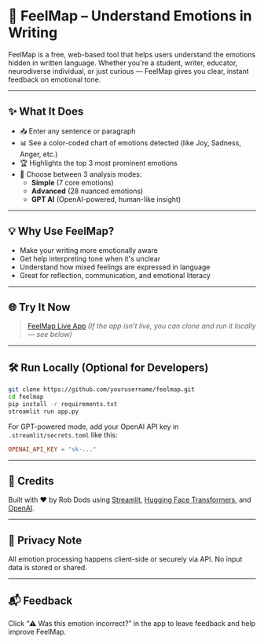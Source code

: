 # 🧠 FeelMap – Understand Emotions in Writing

FeelMap is a free, web-based tool that helps users understand the emotions hidden in written language. Whether you're a student, writer, educator, neurodiverse individual, or just curious — FeelMap gives you clear, instant feedback on emotional tone.

---

## ✨ What It Does

- 📥 Enter any sentence or paragraph
- 📊 See a color-coded chart of emotions detected (like Joy, Sadness, Anger, etc.)
- 🏆 Highlights the top 3 most prominent emotions
- 🤖 Choose between 3 analysis modes:
  - **Simple** (7 core emotions)
  - **Advanced** (28 nuanced emotions)
  - **GPT AI** (OpenAI-powered, human-like insight)

---

## 💡 Why Use FeelMap?

- Make your writing more emotionally aware
- Get help interpreting tone when it's unclear
- Understand how mixed feelings are expressed in language
- Great for reflection, communication, and emotional literacy

---

## 🌐 Try It Now

> [FeelMap Live App]([https://feelmap.streamlit.app](https://feelmap-nseyfgoyvrstb4nkfkfn32.streamlit.app/))  
*(If the app isn’t live, you can clone and run it locally — see below)*


---

## 🛠️ Run Locally (Optional for Developers)

```bash
git clone https://github.com/yourusername/feelmap.git
cd feelmap
pip install -r requirements.txt
streamlit run app.py
```

For GPT-powered mode, add your OpenAI API key in `.streamlit/secrets.toml` like this:

```toml
OPENAI_API_KEY = "sk-..."
```

---

## 🧠 Credits

Built with ❤️ by Rob Dods using [Streamlit](https://streamlit.io), [Hugging Face Transformers](https://huggingface.co), and [OpenAI](https://openai.com).

---

## 🔐 Privacy Note

All emotion processing happens client-side or securely via API. No input data is stored or shared.

---

## 📬 Feedback

Click “⚠️ Was this emotion incorrect?” in the app to leave feedback and help improve FeelMap.
